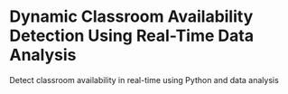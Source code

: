 # Dynamic Classroom Availability Detection Using Real-Time Data Analysis
Detect classroom availability in real-time using Python and data analysis
